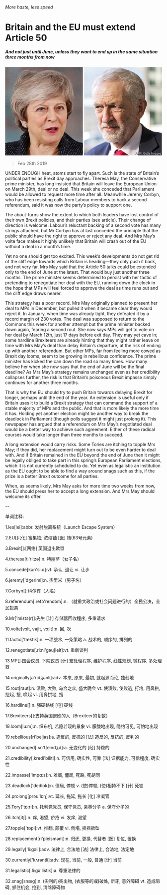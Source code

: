 ###### More haste, less speed

# Britain and the EU must extend Article 50 

##### And not just until June, unless they want to end up in the same situation three months from now 

![image](images/20190302_ldp003.jpg) 

> Feb 28th 2019 

UNDER ENOUGH heat, atoms start to fly apart. Such is the state of Britain’s political parties as Brexit day approaches. Theresa May, the Conservative prime minister, has long insisted that Britain will leave the European Union on March 29th, deal or no deal. This week she conceded that Parliament would be allowed to request more time after all. Meanwhile Jeremy Corbyn, who has been resisting calls from Labour members to back a second referendum, said it was now the party’s policy to support one. 

The about-turns show the extent to which both leaders have lost control of their own Brexit policies, and their parties (see article). Their change of direction is welcome. Labour’s reluctant backing of a second vote has many strings attached, but Mr Corbyn has at last conceded the principle that the public should have the right to approve or reject any deal. And Mrs May’s volte face makes it highly unlikely that Britain will crash out of the EU without a deal in a month’s time. 

Yet no one should get too excited. This week’s developments do not get rid of the cliff edge towards which Britain is heading—they only push it back, and not very far. Mrs May said that the Article 50 talks could be extended only to the end of June at the latest. That would buy just another three months. The prime minister seems determined to persist with her tactic of pretending to renegotiate her deal with the EU, running down the clock in the hope that MPs will feel forced to approve the deal as time runs out and the cliff edge draws nearer. 

This strategy has a poor record. Mrs May originally planned to present her deal to MPs in December, but pulled it when it became clear they would reject it. In January, when time was already tight, they defeated it by a record margin of 230 votes. The deal was supposed to return to the Commons this week for another attempt but the prime minister backed down again, fearing a second rout. She now says MPs will get to vote on her deal by March 12th, just 17 days before exit day. They may yet cave in; some hardline Brexiteers are already hinting that they might rather leave on time with Mrs May’s deal than delay Britain’s departure, at the risk of ending up with another referendum. But other MPs, far from feeling more cowed as Brexit day looms, seem to be growing in rebellious confidence. The prime minister has kicked the can down the road so many times. How many believe her when she now says that the end of June will be the final deadline? As Mrs May’s strategy remains unchanged even as her credibility collapses further, the risk is that Britain’s poisonous Brexit impasse simply continues for another three months. 

That is why the EU should try to push Britain towards delaying Brexit for longer, perhaps until the end of the year. An extension is useful only if Britain uses it to build a Brexit strategy that can command the support of a stable majority of MPs and the public. And that is more likely the more time it has. Holding yet another election might be another way to break the deadlock in Parliament (though polls suggest it might just prolong it). This newspaper has argued that a referendum on Mrs May’s negotiated deal would be a better way to achieve such agreement. Either of these radical courses would take longer than three months to succeed. 

A long extension would carry risks. Some Tories are itching to topple Mrs May; if they did, her replacement might turn out to be even harder to deal with. And if Britain remained in the EU beyond the end of June then it might be legally obliged to take part in this spring’s European Parliament elections, which it is not currently scheduled to do. Yet even as legalistic an institution as the EU ought to be able to find a way around snags such as this, if the prize is a better Brexit outcome for all parties. 

When, as seems likely, Mrs May asks for more time two weeks from now, the EU should press her to accept a long extension. And Mrs May should welcome its offer. 

-- 

 单词注释:

1.les[lei]:abbr. 发射脱离系统（Launch Escape System） 

2.EU[]:[化] 富集铀; 浓缩铀 [医] 铕(63号元素) 

3.Brexit[]:[网络] 英国退出欧盟 

4.theresa[ti'ri:zә]:n. 特丽萨（女子名） 

5.concede[kәn'si:d]:vt. 承认, 退让 vi. 让步 

6.jeremy['dʒerimi]:n. 杰里米（男子名） 

7.Corbyn[]:科尔宾（人名） 

8.referendum[.refә'rendәm]:n. （就重大政治或社会问题进行的）全民公决，全民投票 

9.Mr['mistә(r)]:先生 [计] 存储器回收程序, 多重请求 

10.volte[vɔlt, vәjlt, vɔ:lt]:n. 回, 次 

11.tactic['tæktik]:n. 一项战术, 一条策略 a. 战术的, 顺序的, 排列的 

12.renegotiate[.ri:ni'gәuʃieit]:vt. 重新谈判 

13.MP[]:国会议员, 下院议员 [计] 宏处理程序, 维护程序, 线性规划, 微程序, 多处理器 

14.originally[ә'ridʒәnli]:adv. 本来, 原来, 最初, 就起源而论, 独创地 

15.rout[raut]:n. 溃败, 大败, 乌合之众, 盛大晚会 vt. 使溃败, 使败逃, 打垮, 用鼻拱, 挖起, 搜, 唤起 vi. 用鼻拱地, 搜 

16.hardline[]:n. 强硬路线 [电] 硬线 

17.Brexiteers[]:支持英国退欧的人（Brexiteer的复数） 

18.loom[lu:m]:n. 织布机, 若隐若现的景象 vi. 朦胧地出现, 隐约可见, 可怕地出现 

19.rebellious[ri'beljәs]:a. 造反的, 反抗的 [法] 造反的, 反抗的, 反判的 

20.unchanged[.ʌn'tʃeindʒd]:a. 无变化的 [经] 持稳的 

21.credibility[.kredi'biliti]:n. 可信用, 确实性, 可靠 [法] 证据能力, 可信程度, 确实性 

22.impasse['impɑ:s]:n. 难局, 僵局, 死路, 死胡同 

23.deadlock['dedlɒk]:n. 僵局, 停顿 v. (使)停顿, (使)相持不下 [计] 死锁 

24.prolong[prәu'lɒŋ]:vt. 延长, 拖延, 拖长 [化] 冷凝管 

25.Tory['tɒ:ri]:n. 托利党党员, 保守党员, 亲英分子 a. 保守分子的 

26.itch[itʃ]:n. 痒, 渴望, 疥疮 vi. 发痒, 渴望 

27.topple['tɒpl]:vt. 推翻, 颠覆 vi. 倒塌, 摇摇欲坠 

28.replacement[ri'pleismәnt]:n. 归还, 更换, 代替者 [医] 复位, 置换 

29.legally['li:gәli]:adv. 法律上, 合法地 [法] 法律上, 合法地, 法定地 

30.currently['kʌrәntli]:adv. 现在, 当前, 一般, 普通 [计] 当前 

31.legalistic[.li:gә'listik]:a. 尊重法律的 

32.snag[snæg]:n. (尖利的)突出物, (衣服等的)戳破处, 断牙, 意外障碍 vt. 造成阻碍, 抓住机会, 抢到, 清除障碍物 

